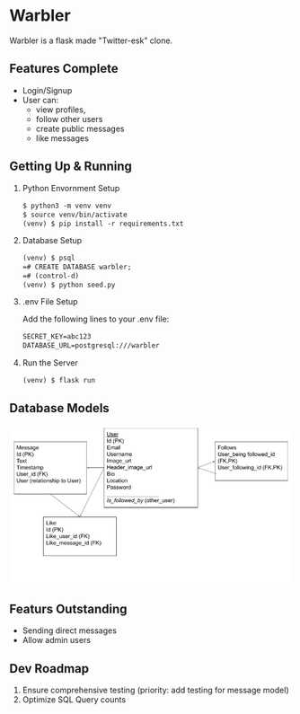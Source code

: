 # Warbler
Warbler is a flask made "Twitter-esk" clone. 

## Features Complete
- Login/Signup
- User can: 
    - view profiles, 
    - follow other users
    - create public messages
    - like messages

## Getting Up & Running
1. Python Envornment Setup
    ```console
    $ python3 -m venv venv
    $ source venv/bin/activate
    (venv) $ pip install -r requirements.txt
    ```
2. Database Setup
    ```console
    (venv) $ psql
    =# CREATE DATABASE warbler;
    =# (control-d)
    (venv) $ python seed.py
    ```
3. .env File Setup

    Add the following lines to your .env file:
    ```txt
    SECRET_KEY=abc123
    DATABASE_URL=postgresql:///warbler
    ```
4. Run the Server
    ```console
    (venv) $ flask run
    ```

## Database Models
![db_models_diagram](./db_models_diagram.jpg)

## Featurs Outstanding
- Sending direct messages
- Allow admin users

## Dev Roadmap
1. Ensure comprehensive testing (priority: add testing for message model)
2. Optimize SQL Query counts
